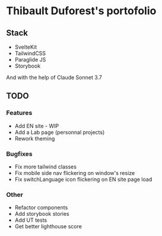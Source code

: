 # Thibault Duforest's portofolio

## Stack

- SvelteKit
- TailwindCSS
- Paraglide JS
- Storybook

And with the help of Claude Sonnet 3.7

## TODO

### Features

- Add EN site - WIP
- Add a Lab page (personnal projects)
- Rework theming

### Bugfixes

- Fix more tailwind classes
- Fix mobile side nav flickering on window's resize
- Fix switchLanguage icon flickering on EN site page load

### Other

- Refactor components
- Add storybook stories
- Add UT tests
- Get better lighthouse score
